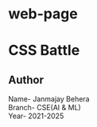 # web-page
# CSS Battle


## Author
Name- Janmajay Behera<br>
Branch- CSE(AI & ML) <br>
Year- 2021-2025
